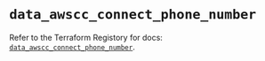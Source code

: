 # `data_awscc_connect_phone_number`

Refer to the Terraform Registory for docs: [`data_awscc_connect_phone_number`](https://registry.terraform.io/providers/hashicorp/awscc/0.70.0/docs/data-sources/connect_phone_number).

